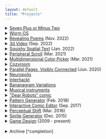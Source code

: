 ```yaml
---
layout: default
title: "Projects"
---
```


<details class="item" tabindex="-1">
	<summary><a href="/@/worm-os">Seven Plus or Minus Two</a> <span class="new"></span></summary>
</details>
<details class="item" tabindex="-1">
	<summary><a href="/@/worm-os">Worm OS</a> <span class="new"></span></summary>
</details>
<details>
	<summary><a href="/@/...">Revealing Poems</a> <span class="date">(Nov. 2022)</span></summary>
	<details class="item" tabindex="-1">
		<summary><a href="https://twitter.com/azlenelza/status/1592658262956335104">Link to tweet</a></summary>
	</details>
</details>
<details>
	<summary><a href="/@/...">3d Video</a> <span class="date">(Sep. 2022)</span></summary>
	<details class="item" tabindex="-1">
		<summary><a href="https://twitter.com/azlenelza/status/1569371534963220480">Link to tweet</a></summary>
	</details>
</details>
<details>
	<summary><a href="/@/...">Squishy Spatial Text</a> <span class="date">(Jan. 2022)</span></summary>
	<details class="item" tabindex="-1">
		<summary><a href="https://twitter.com/azlenelza/status/1487412636375420928">Link to tweet</a></summary>
	</details>
</details>
<details>
	<summary><a href="/@/...">Peripheral Scroll</a> <span class="date">(Mar. 2021)</span></summary>
	<details class="item" tabindex="-1">
		<summary><a href="https://twitter.com/azlenelza/status/1370159999691919364">Link to tweet</a></summary>
	</details>
</details>
<details>
	<summary><a href="/@/...">Multidimensional Color Picker</a> <span class="date">(Mar. 2021)</span></summary>
	<details class="item" tabindex="-1">
		<summary><a href="https://twitter.com/azlenelza/status/1371961905154252801">Link to tweet</a></summary>
	</details>
</details>
<details class="item" tabindex="-1">
	<summary><a href="/@/cozyroom">Cozyroom</a></summary>
</details>
<details>
	<summary><a href="/@/...">Parallel Pages, Visibly Connected</a> <span class="date">(Jun. 2020)</span></summary>
	<details class="item" tabindex="-1">
		<summary><a href="https://twitter.com/azlenelza/status/1272600877493137408">Link to tweet</a></summary>
	</details>
</details>
<details class="item" tabindex="-1">
	<summary><a href="/@/neuropolis">Neuropolis</a></summary>
</details>
<details class="item" tabindex="-1">
	<summary><a href="/@/interhackt">Interhackt</a></summary>
</details>
<details>
	<summary><a href="/@/bananagram-variations">Bananagram Variations</a></summary>
	<details class="item" tabindex="-1">
		<summary><a href="/@/bananagram-variations">Settlers of Banan</a></summary>
	</details>
	<details class="item" tabindex="-1">
		<summary><a href="/@/bananagram-variations">Towers of Kowlooon</a></summary>
	</details>
	<details class="item" tabindex="-1">
		<summary><a href="/@/bananagram-variations">Amarillo</a></summary>
	</details>
</details>
<details>
	<summary><a href="/@/musical-instruments">Musical instruments</a></summary>
	<details class="item" tabindex="-1">
		<summary><a href="/@/geolograph">Geolograph</a></summary>
	</details>
	<details class="item" tabindex="-1">
		<summary><a href="/@/face-detection-instrument">Face Detection Instrument</a></summary>
	</details>
</details>
<details class="item" tabindex="-1">
	<summary><a href="/@/dear-robots">"Dear Robots" comic</a></summary>
</details>
<details class="item" tabindex="-1">
	<summary><a href="/@/pattern-generator">Pattern Generator</a> <span class="date">(Feb. 2018)</span></summary>
</details>
<details class="item" tabindex="-1">
	<summary><a href="/@/interactive-comic-editor">Interactive Comic Editor</a> <span class="date">(Sep. 2017)</span></summary>
</details>
<details class="item" tabindex="-1">
	<summary><a href="/@/generative-pixelart-editor">Perceptual Shift</a> <span class="date">(Mar. 2016)</span></summary>
</details>
<details class="item" tabindex="-1">
	<summary><a href="/@/sprite generator">Sprite Generator</a> <span class="date">(Dec. 2015)</span></summary>
</details>
<details>
	<summary><a href="/@/ludum-dare">Game Design</a> <span class="date">(2009 - present)</span></summary>
</details>

<!--zero-width space:-->​

<details>
	<summary>Archive [^completion]</summary>

	<details class="item" tabindex="-1">
		<summary><a href="/@/reddit-logo-generator">Reddit Logo Generator</a> [^test] <span class="date">(Aug. 2018)</span></summary>
	</details>
	<details class="item" tabindex="-1">
		<summary><a href="/@/cthulhu-tarot">Cthulhu Tarot</a> <span class="date">(May. 2017)</span></summary>
	</details>
	<details class="item" tabindex="-1">
		<summary><a href="/@/nymero">Nymero</a> <span class="date">(Oct. 2016)</span></summary>
	</details>
</details>

[^completion]: The archive contains less interesting, old, or irrelevant projects that nevertheless I wanted to document and include on this page for purposes of completeness

<!--Under construction... Please come back later?

—

Documenting my projects is extremely difficult, I honestly don't know where to start. I have made hundreds of projects and experiments over the years, to document everything in detail could result in multiple full-length books.

Also, what counts as a project? Versus an experiment?

I think perhaps a project is something that is larger scale or can continue for a much longer length of time. For example coming up with an alternative way to play bananagrams might be an experiment, but the compilation of all these alternate modes of playing is an ongoing project.-->

<!--
- Architecture School (future project)
- Future of Learning (future project)
- Creativity / Challenge Platform (future project)
- Musings on Jigsaw Worlds (current/future project)
- Neuropolis (future project)

- Cozyroom (current project)
- Interhackt (past/future project)
- Learning groups (past project; ended)
- Composable interfaces / constraint-based style system (past/future project)


- Bananagram variations
- 32,000 piece puzzle

Past projects

- Robots comic (unfinished)
- Interactive webcomic maker (unfinished)
- Pixel art generator
- Ludum dare
-->

<!--

Thinking of organizing like this:

Major projects / research: (what to call this?)
- Cozyroom
- Neuropolis (am I ever?)
- Interhackt
- Future of computing
- Musical instrument experiments (?)
- Comic editor (?)
- Sprite generator (?)
- Game engine (?)

And then smaller projects / experiments:
- Everything else??

Perhaps instead of projects I could even consider this to be "things I've done" which could be a broader listing of everything that I'm thinking and researching about. 

Also, most of the projects will have been written about post-mortem so that should be taken into consideration when writing their descriptions. Perhaps I may  put a note at the top of the page indicating that I am writing in the future about something in the past.

It would also be interesting if I had some way of tracking the themes present (perhaps I could do this through side-notes?), in some way describing the trajectory of my paths through ideas.

-->